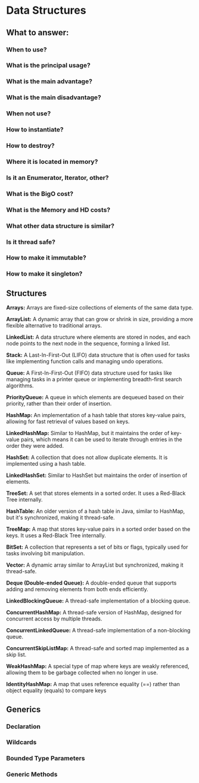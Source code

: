 # Data Structures

## What to answer:
### When to use?
### What is the principal usage?
### What is the main advantage?
### What is the main disadvantage?
### When not use?
### How to instantiate?
### How to destroy?
### Where it is located in memory?
### Is it an Enumerator, Iterator, other?
### What is the BigO cost?
### What is the Memory and HD costs?
### What other data structure is similar?
### Is it thread safe?
### How to make it immutable?
### How to make it singleton?

## Structures
**Arrays:** Arrays are fixed-size collections of elements of the same data type.

**ArrayList:** A dynamic array that can grow or shrink in size, providing a more flexible alternative to traditional arrays.

**LinkedList:** A data structure where elements are stored in nodes, and each node points to the next node in the sequence, forming a linked list.

**Stack:** A Last-In-First-Out (LIFO) data structure that is often used for tasks like implementing function calls and managing undo operations.

**Queue:** A First-In-First-Out (FIFO) data structure used for tasks like managing tasks in a printer queue or implementing breadth-first search algorithms.

**PriorityQueue:** A queue in which elements are dequeued based on their priority, rather than their order of insertion.

**HashMap:** An implementation of a hash table that stores key-value pairs, allowing for fast retrieval of values based on keys.

**LinkedHashMap:** Similar to HashMap, but it maintains the order of key-value pairs, which means it can be used to iterate through entries in the order they were added.

**HashSet:** A collection that does not allow duplicate elements. It is implemented using a hash table.

**LinkedHashSet:** Similar to HashSet but maintains the order of insertion of elements.

**TreeSet:** A set that stores elements in a sorted order. It uses a Red-Black Tree internally.

**HashTable:** An older version of a hash table in Java, similar to HashMap, but it's synchronized, making it thread-safe.

**TreeMap:** A map that stores key-value pairs in a sorted order based on the keys. It uses a Red-Black Tree internally.

**BitSet:** A collection that represents a set of bits or flags, typically used for tasks involving bit manipulation.

**Vector:** A dynamic array similar to ArrayList but synchronized, making it thread-safe.

**Deque (Double-ended Queue):** A double-ended queue that supports adding and removing elements from both ends efficiently.

**LinkedBlockingQueue:** A thread-safe implementation of a blocking queue.

**ConcurrentHashMap:** A thread-safe version of HashMap, designed for concurrent access by multiple threads.

**ConcurrentLinkedQueue:** A thread-safe implementation of a non-blocking queue.

**ConcurrentSkipListMap:** A thread-safe and sorted map implemented as a skip list.

**WeakHashMap:** A special type of map where keys are weakly referenced, allowing them to be garbage collected when no longer in use.

**IdentityHashMap:** A map that uses reference equality (==) rather than object equality (equals) to compare keys

## Generics

### Declaration
### Wildcards
### Bounded Type Parameters
### Generic Methods
